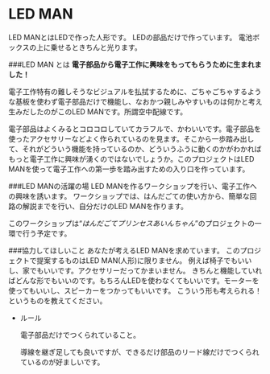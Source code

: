 # LED MAN

LED MANとはLEDで作った人形です。
LEDの部品だけで作っています。
電池ボックスの上に乗せるときちんと光ります。

###LED MAN とは
**電子部品から電子工作に興味をもってもらうために生まれました！**

電子工作特有の難しそうなビジュアルを払拭するために、ごちゃごちゃするような基板を使わず電子部品だけで機能し、なおかつ親しみやすいものは何かと考え生みだしたのがこのLED MANです。所謂空中配線です。

電子部品はよくみるとコロコロしていてカラフルで、かわいいです。電子部品を使ったアクセサリーなどよく作られているのを見ます。そこから一歩踏み出して、それがどういう機能を持っているのか、どういうふうに動くのかがわかればもっと電子工作に興味が湧くのではないでしょうか。このプロジェクトはLED MANを使って電子工作への第一歩を踏み出すための入り口を作っています。

###LED MANの活躍の場
LED MANを作るワークショップを行い、電子工作への興味を誘います。
ワークショップでは、はんだごての使い方から、簡単な回路の解説までを行い、自分だけのLED MANを作ります。

このワークショップは“*はんだごてプリンセスあいんちゃん*”のプロジェクトの一環で行う予定です。

###協力してほしいこと
あなたが考えるLED MANを求めています。
このプロジェクトで提案するものはLED MAN(人形)に限りません。
例えば椅子でもいいし、家でもいいです。アクセサリーだってかまいません。
きちんと機能していればどんな形でもいいのです。もちろんLEDを使わなくてもいいです。モーターを使ってもいいし、スピーカーをつかってもいいです。
こういう形も考えられる！というものを教えてください。

* ルール
  
  電子部品だけでつくられていること。
  
  導線を継ぎ足しても良いですが、できるだけ部品のリード線だけでつくられているのが好ましいです。
  

